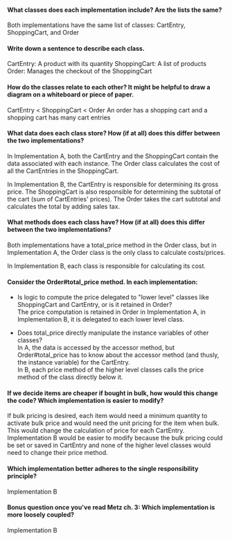 #### What classes does each implementation include? Are the lists the same?
Both implementations have the same list of classes: CartEntry, ShoppingCart, and Order

#### Write down a sentence to describe each class.
CartEntry: A product with its quantity
ShoppingCart: A list of products
Order: Manages the checkout of the ShoppingCart

#### How do the classes relate to each other? It might be helpful to draw a diagram on a whiteboard or piece of paper.
CartEntry < ShoppingCart < Order
An order has a shopping cart and a shopping cart has many cart entries

#### What data does each class store? How (if at all) does this differ between the two implementations?
In Implementation A, both the CartEntry and the ShoppingCart contain the data associated with each instance. The Order class calculates the cost of all the CartEntries in the ShoppingCart.

In Implementation B, the CartEntry is responsible for determining its gross price. The ShoppingCart is also responsible for determining the subtotal of the cart (sum of CartEntries' prices). The Order takes the cart subtotal and calculates the total by adding sales tax.

#### What methods does each class have? How (if at all) does this differ between the two implementations?
Both implementations have a total_price method in the Order class, but in Implementation A, the Order class is the only class to calculate costs/prices.

In Implementation B, each class is responsible for calculating its cost.

#### Consider the Order#total_price method. In each implementation:
- Is logic to compute the price delegated to "lower level" classes like ShoppingCart and CartEntry, or is it retained in Order? <br>
  The price computation is retained in Order in Implementation A, in Implementation B, it is delegated to each lower level class.

- Does total_price directly manipulate the instance variables of other classes? <br>
    In A, the data is accessed by the accessor method, but Order#total_price has to know about the accessor method (and thusly, the instance variable) for the CartEntry. <br>
    In B, each price method of the higher level classes calls the price method of the class directly below it.

#### If we decide items are cheaper if bought in bulk, how would this change the code? Which implementation is easier to modify?
If bulk pricing is desired, each item would need a minimum quantity to activate bulk price and would need the unit pricing for the item when bulk. This would change the calculation of price for each CartEntry. Implementation B would be easier to modify because the bulk pricing could be set or saved in CartEntry and none of the higher level classes would need to change their price method.

#### Which implementation better adheres to the single responsibility principle?
Implementation B

#### Bonus question once you've read Metz ch. 3: Which implementation is more loosely coupled?
Implementation B
